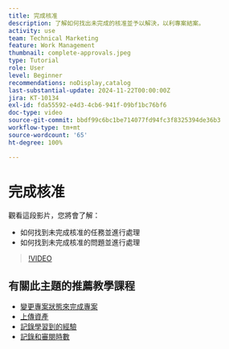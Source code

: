 ```yaml
---
title: 完成核准
description: 了解如何找出未完成的核准並予以解決，以利專案結案。
activity: use
team: Technical Marketing
feature: Work Management
thumbnail: complete-approvals.jpeg
type: Tutorial
role: User
level: Beginner
recommendations: noDisplay,catalog
last-substantial-update: 2024-11-22T00:00:00Z
jira: KT-10134
exl-id: fda55592-e4d3-4cb6-941f-09bf1bc76bf6
doc-type: video
source-git-commit: bbdf99c6bc1be714077fd94fc3f8325394de36b3
workflow-type: tm+mt
source-wordcount: '65'
ht-degree: 100%

---
```


# 完成核准

觀看這段影片，您將會了解：

* 如何找到未完成核准的任務並進行處理
* 如何找到未完成核准的問題並進行處理

>[!VIDEO](https://video.tv.adobe.com/v/3439422/?quality=12&learn=on&enablevpops=1)

## 有關此主題的推薦教學課程

* [變更專案狀態來完成專案](/help/manage-work/projects/change-the-project-status.md)
* [上傳資產](/help/manage-work/close-a-project/upload-assets.md)
* [記錄學習到的經驗](/help/manage-work/close-a-project/lessons-learned-from-closing-a-project.md)
* [記錄和審閱時數](/help/manage-work/close-a-project/log-and-review-hours.md)

